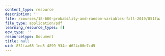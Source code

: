 ```yaml
---
content_type: resource
description: ''
file: /courses/18-600-probability-and-random-variables-fall-2019/851faa681ed54899934ed624c00e7cd5_MIT18_600F19_lec11.pdf
file_type: application/pdf
learning_resource_types: []
ocw_type: ''
resourcetype: Document
title: null
uid: 851faa68-1ed5-4899-934e-d624c00e7cd5
---
```

